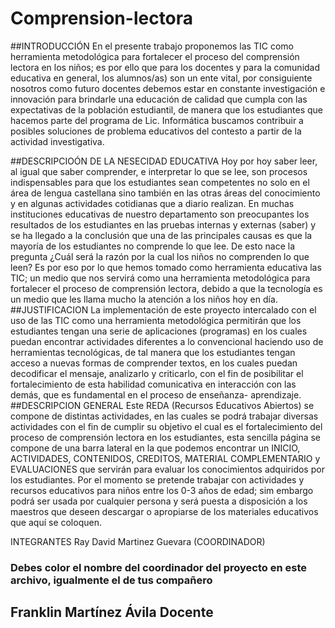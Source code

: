 # Comprension-lectora

##INTRODUCCIÓN En el presente trabajo proponemos las TIC como herramienta metodológica  para fortalecer  el proceso del comprensión lectora en los niños; es por ello que para los docentes y para la comunidad educativa en general, los alumnos/as) son un ente vital, por consiguiente nosotros como futuro docentes debemos estar en constante investigación e innovación para brindarle una educación de calidad que cumpla con las expectativas de la población estudiantil, de manera que los estudiantes que hacemos parte  del programa de Lic. Informática  buscamos contribuir a posibles soluciones de problema educativos del contesto a partir de  la actividad investigativa.

##DESCRIPCIOÓN DE LA NESECIDAD EDUCATIVA
Hoy por hoy saber leer, al igual que saber comprender, e interpretar lo que se lee, son procesos indispensables para que los estudiantes sean competentes no solo en el área de lengua castellana sino también en las otras áreas del conocimiento y en algunas actividades cotidianas que a diario realizan.
En muchas instituciones educativas de nuestro departamento son preocupantes los resultados de los estudiantes en las pruebas internas y externas (saber) y se ha llegado a la conclusión que una de las principales causas es que la mayoría de los estudiantes no comprende lo que lee.
De esto nace la pregunta ¿Cuál será la razón por la cual los niños no comprenden lo que leen?
Es por eso por lo que hemos tomado como herramienta educativa las TIC; un medio que nos servirá como una herramienta metodológica para fortalecer el proceso de comprensión lectora, debido a que la tecnología es un medio que les llama mucho la atención a los niños hoy en día.
 
##JUSTIFICACION
La implementación de este proyecto intercalado con el uso de las TIC como una herramienta metodológica permitirán que los estudiantes tengan una serie de aplicaciones (programas) en los cuales puedan encontrar actividades diferentes a lo convencional haciendo uso de herramientas tecnológicas, de tal manera que los estudiantes tengan acceso a nuevas formas de comprender textos, en los cuales puedan decodificar el mensaje, analizarlo y criticarlo, con el fin de posibilitar el fortalecimiento de esta habilidad comunicativa en interacción con las demás, que es fundamental en el proceso de enseñanza- aprendizaje.
 
##DESCRIPCION GENERAL
Este REDA (Recursos Educativos Abiertos) se compone de distintas actividades, en las cuales se podrá trabajar diversas actividades con el fin de cumplir su objetivo el cual es el fortalecimiento del proceso de comprensión lectora en los estudiantes, esta sencilla página se compone de una barra lateral en la que podemos encontrar un INICIO, ACTIVIDADES, CONTENIDOS, CREDITOS, MATERIAL COMPLEMENTARIO y EVALUACIONES que servirán para evaluar los conocimientos adquiridos por los estudiantes.
Por el momento se pretende trabajar con actividades y recursos educativos para niños entre los 0-3 años de edad; sim embargo podrá ser usada por cualquier persona y será puesta a disposición a los maestros que deseen descargar o apropiarse de los materiales educativos que aquí se coloquen.

INTEGRANTES
Ray David Martinez Guevara (COORDINADOR)
### Debes color el nombre del coordinador del proyecto en este archivo, igualmente el de tus compañero
## Franklin Martínez Ávila Docente
